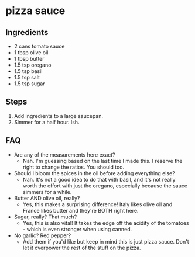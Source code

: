 # pizza sauce

## Ingredients
* 2 cans tomato sauce
* 1 tbsp olive oil
* 1 tbsp butter
* 1.5 tsp oregano
* 1.5 tsp basil
* 1.5 tsp salt
* 1.5 tsp sugar

## Steps
1. Add ingredients to a large saucepan.
2. Simmer for a half hour. Ish.

## FAQ
* Are any of the measurements here exact?
  * Nah. I'm guessing based on the last time I made this. I reserve the right to change the ratios. You should too.
* Should I bloom the spices in the oil before adding everything else?
  * Nah. It's not a good idea to do that with basil, and it's not really worth the effort with just the oregano, especially because the sauce simmers for a while.
* Butter AND olive oil, really?
  * Yes, this makes a surprising difference! Italy likes olive oil and France likes butter and they're BOTH right here.
* Sugar, really? That much?
  * Yes, this is also vital! It takes the edge off the acidity of the tomatoes - which is even stronger when using canned.
* No garlic? Red pepper?
  * Add them if you'd like but keep in mind this is just pizza sauce. Don't let it overpower the rest of the stuff on the pizza.
